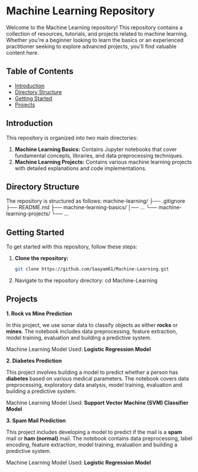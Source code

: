 # Machine Learning Repository

Welcome to the Machine Learning repository! This repository contains a collection of resources, tutorials, and projects related to machine learning. 
Whether you're a beginner looking to learn the basics or an experienced practitioner seeking to explore advanced projects, you'll find valuable content here.

## Table of Contents

- [Introduction](#introduction)
- [Directory Structure](#directory-structure)
- [Getting Started](#getting-started)
- [Projects](#projects)

## Introduction

This repository is organized into two main directories:
1. **Machine Learning Basics:** Contains Jupyter notebooks that cover fundamental concepts, libraries, and data preprocessing techniques.
2. **Machine Learning Projects:** Contains various machine learning projects with detailed explanations and code implementations.

## Directory Structure

The repository is structured as follows:
machine-learning/
├── .gitignore
├── README.md
├── machine-learning-basics/
│── ...
└── machine-learning-projects/
└── ...

## Getting Started

To get started with this repository, follow these steps:

1. **Clone the repository:**
   ```bash
   git clone https://github.com/Saayam61/Machine-Learning.git
2. Navigate to the repository directory:
   cd Machine-Learning

## Projects
**1. Rock vs Mine Prediction**

In this project, we use sonar data to classify objects as either **rocks** or **mines**. The notebook includes data preprocessing, feature extraction,
model training, evaluation and building a predictive system.

Machine Learning Model Used: **Logistic Regression Model**

**2. Diabetes Prediction**

This project involves building a model to predict whether a person has **diabetes** based on various medical parameters. The notebook covers data preprocessing,
exploratory data analysis, model training, evaluation and building a predictive system.

Machine Learning Model Used: **Support Vector Machine (SVM) Classifier Model**

**3. Spam Mail Prediction**

This project includes developing a model to predict if the mail is a **spam** mail or **ham (normal)** mail. The notebook contains data preprocessing, 
label encoding, feature extraction, model training, evaluation and building a predictive system.

Machine Learning Model Used: **Logistic Regression Model**

